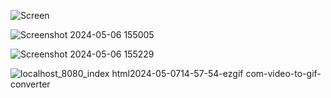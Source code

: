 ![Screen](https://github.com/Snens98/LocalChat/assets/116456908/cdbb4cca-36cc-4112-945d-6f11a9ae8190)  


![Screenshot 2024-05-06 155005](https://github.com/Snens98/LocalChat/assets/116456908/49be48db-b90f-4f61-99b3-280212ce017f)  


![Screenshot 2024-05-06 155229](https://github.com/Snens98/LocalChat/assets/116456908/77dc35f7-d23c-4395-b05d-035cd64fac9a)  



![localhost_8080_index html2024-05-0714-57-54-ezgif com-video-to-gif-converter](https://github.com/Snens98/LocalChat/assets/116456908/d4042cf2-d09d-49b8-ac7d-1b000fb18466)
